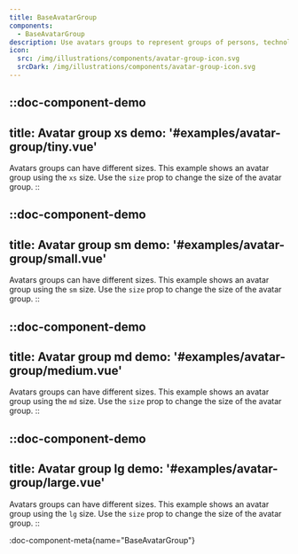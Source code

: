 ```yaml
---
title: BaseAvatarGroup
components:
  - BaseAvatarGroup
description: Use avatars groups to represent groups of persons, technologies, companies or anything else with a logo or an image.
icon:
  src: /img/illustrations/components/avatar-group-icon.svg
  srcDark: /img/illustrations/components/avatar-group-icon.svg
---
```


::doc-component-demo
---
title: Avatar group xs
demo: '#examples/avatar-group/tiny.vue'
---
Avatars groups can have different sizes. This example shows an avatar group using the `xs` size. Use the `size` prop to change the size of the avatar group.
::

::doc-component-demo
---
title: Avatar group sm
demo: '#examples/avatar-group/small.vue'
---
Avatars groups can have different sizes. This example shows an avatar group using the `sm` size. Use the `size` prop to change the size of the avatar group.
::

::doc-component-demo
---
title: Avatar group md
demo: '#examples/avatar-group/medium.vue'
---
Avatars groups can have different sizes. This example shows an avatar group using the `md` size. Use the `size` prop to change the size of the avatar group.
::

::doc-component-demo
---
title: Avatar group lg
demo: '#examples/avatar-group/large.vue'
---
Avatars groups can have different sizes. This example shows an avatar group using the `lg` size. Use the `size` prop to change the size of the avatar group.
::

:doc-component-meta{name="BaseAvatarGroup"}